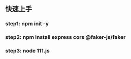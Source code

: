 ## 快速上手
### step1: npm init -y
### step2: npm install express cors @faker-js/faker
### step3: node 111.js
